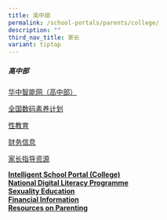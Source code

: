 ```yaml
---
title: 高中部
permalink: /school-portals/parents/college/
description: ""
third_nav_title: 家长
variant: tiptap
---
```

<h5>高中部</h5>
<p><a href="https://isp.hci.edu.sg/" rel="noopener noreferrer nofollow" target="_blank">华中智能网（高中部）</a>
</p>
<p><a href="https://sites.google.com/hci.edu.sg/hci-ndlp" rel="noopener noreferrer nofollow" target="_blank">全国数码素养计划</a>
</p>
<p><a href="https://sites.google.com/hci.edu.sg/hcisedcollege/home" rel="noopener noreferrer nofollow" target="_blank">性教育</a>
</p>
<p><a href="/college/financial-info/" rel="noopener nofollow" target="_blank">财务信息</a>
</p>
<p><a href="https://docs.google.com/document/d/1bG73taG8kndC0NlmAj-sYGg7L1MrfFmtOpzWbgMc3yU/edit?usp=sharing" rel="noopener noreferrer nofollow" target="_blank">家长指导资源</a>
</p>
<p></p>
<p><strong><a href="https://isp.hci.edu.sg/" rel="noopener noreferrer nofollow" target="_blank">Intelligent School Portal (College)</a></strong>
<br><strong><a href="https://sites.google.com/hci.edu.sg/hci-ndlp" rel="noopener noreferrer nofollow" target="_blank">National Digital Literacy Programme</a></strong>
<br><strong><a href="https://sites.google.com/hci.edu.sg/hcisedcollege/home" rel="noopener noreferrer nofollow" target="_blank">Sexuality Education</a></strong>
<br><strong><a href="/college/financial-info/" rel="noopener noreferrer nofollow" target="_blank">Financial Information</a></strong>
<br><strong><a href="https://docs.google.com/document/d/1bG73taG8kndC0NlmAj-sYGg7L1MrfFmtOpzWbgMc3yU/edit?usp=sharing" rel="noopener noreferrer nofollow" target="_blank">Resources on Parenting</a></strong>
</p>